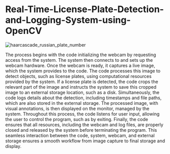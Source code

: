 # Real-Time-License-Plate-Detection-and-Logging-System-using-OpenCV

![haarcascade_russian_plate_number](https://github.com/user-attachments/assets/cca63874-d12e-4fba-8854-8e6f81912b33)

<p>The process begins with the code initializing the webcam by requesting access from the system. The system then connects to and sets up the webcam hardware. Once the webcam is ready, it captures a live image, which the system provides to the code. The code processes this image to detect objects, such as license plates, using computational resources provided by the system. If a license plate is detected, the code crops the relevant part of the image and instructs the system to save this cropped image to an external storage location, such as a disk. Simultaneously, the code logs details about the detection, including timestamps and file paths, which are also stored in the external storage. The processed image, with visual annotations, is then displayed on the monitor, managed by the system. Throughout this process, the code listens for user input, allowing the user to control the program, such as by exiting. Finally, the code ensures that all resources, including the webcam and log files, are properly closed and released by the system before terminating the program. This seamless interaction between the code, system, webcam, and external storage ensures a smooth workflow from image capture to final storage and display. </p> 
